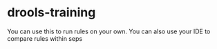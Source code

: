 # drools-training

You can use this to run rules on your own.
You can also use your IDE to compare rules within seps